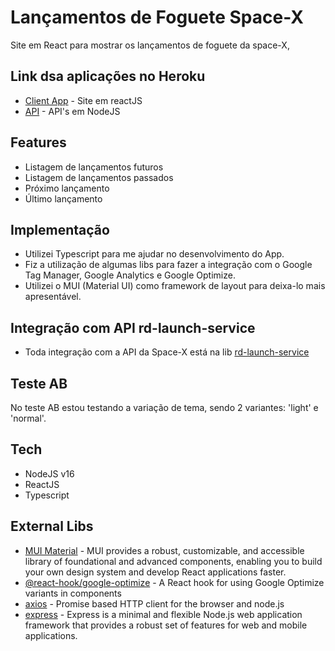 # Lançamentos de Foguete Space-X

Site em React para mostrar os lançamentos de foguete da space-X,

## Link dsa aplicações no Heroku

- [Client App](https://reocket-launch-app.herokuapp.com) - Site em reactJS
- [API](https://reocket-launch-app.herokuapp.com) - API's em NodeJS

## Features

- Listagem de lançamentos futuros
- Listagem de lançamentos passados
- Próximo lançamento
- Último lançamento

## Implementação

- Utilizei Typescript para me ajudar no desenvolvimento do App.
- Fiz a utilização de algumas libs para fazer a integração com o Google Tag Manager, Google Analytics e Google Optimize.
- Utilizei o MUI (Material UI) como framework de layout para deixa-lo mais apresentável.

## Integração com API rd-launch-service

- Toda integração com a API da Space-X está na lib [rd-launch-service](https://github.com/andremiguel1/rd-launch-service)

## Teste AB

No teste AB estou testando a variação de tema, sendo 2 variantes: 'light' e 'normal'.

## Tech
- NodeJS v16
- ReactJS
- Typescript

## External Libs
 - [MUI Material](https://github.com/mui-org/) - MUI provides a robust, customizable, and accessible library of foundational and advanced components, enabling you to build your own design system and develop React applications faster.
 - [@react-hook/google-optimize](https://www.npmjs.com/package/@react-hook/google-optimize) - A React hook for using Google Optimize variants in components
 - [axios](https://axios-http.com/) - Promise based HTTP client for the browser and node.js
 - [express](https://expressjs.com/) - Express is a minimal and flexible Node.js web application framework that provides a robust set of features for web and mobile applications.

